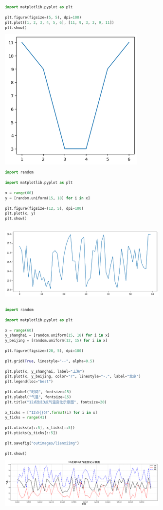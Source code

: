 ```python
import matplotlib.pyplot as plt

plt.figure(figsize=(5, 5), dpi=100)
plt.plot([1, 2, 3, 4, 5, 6], [11, 9, 3, 3, 9, 11])
plt.show()
```


![png](markdown/练习/%E7%BB%83%E4%B9%A0_0_0.png)
    



```python
import random

import matplotlib.pyplot as plt

x = range(60)
y = [random.uniform(15, 18) for i in x]

plt.figure(figsize=(12, 5), dpi=100)
plt.plot(x, y)
plt.show()
```


​    
![png](markdown/练习/%E7%BB%83%E4%B9%A0_1_0.png)
​    



```python
import random

import matplotlib.pyplot as plt

x = range(60)
y_shanghai = [random.uniform(15, 18) for i in x]
y_beijing = [random.uniform(12, 15) for i in x]

plt.figure(figsize=(20, 5), dpi=100)

plt.grid(True, linestyle="--", alpha=0.5)

plt.plot(x, y_shanghai, label="上海")
plt.plot(x, y_beijing, color="r", linestyle="-.", label="北京")
plt.legend(loc="best")

plt.xlabel("时间", fontsize=15)
plt.ylabel("气温", fontsize=15)
plt.title("12点到13点气温变化示意图", fontsize=20)

x_ticks = ["12点{}分".format(i) for i in x]
y_ticks = range(41)

plt.xticks(x[::5], x_ticks[::5])
plt.yticks(y_ticks[::5])

plt.savefig("outimages/lianxiimg")

plt.show()
```


![png](markdown/练习/%E7%BB%83%E4%B9%A0_2_0.png)
​    



```python

```
